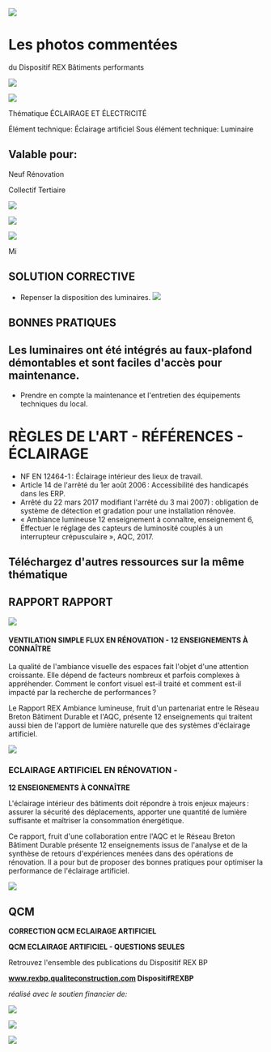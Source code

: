 ![](<images/Facilité d'accès au luminaire/_page_0_Picture_0.jpeg>)

# Les photos commentées

du Dispositif REX Bâtiments performants

![](<images/Facilité d'accès au luminaire/_page_0_Picture_3.jpeg>)

![](<images/Facilité d'accès au luminaire/_page_0_Picture_4.jpeg>)

Thématique ÉCLAIRAGE ET ÉLECTRICITÉ

Élément technique: Éclairage artificiel Sous élément technique: Luminaire

## Valable pour:

 Neuf Rénovation

 Collectif Tertiaire

![](<images/Facilité d'accès au luminaire/_page_0_Picture_10.jpeg>)

![](<images/Facilité d'accès au luminaire/_page_0_Picture_11.jpeg>)

![](<images/Facilité d'accès au luminaire/_page_0_Picture_12.jpeg>)

Mi

## SOLUTION CORRECTIVE

- Repenser la disposition des luminaires.
![](<images/Facilité d'accès au luminaire/_page_0_Picture_15.jpeg>)

## BONNES PRATIQUES

## Les luminaires ont été intégrés au faux-plafond démontables et sont faciles d'accès pour maintenance.

- Prendre en compte la maintenance et l'entretien des équipements techniques du local.
# RÈGLES DE L'ART - RÉFÉRENCES - ÉCLAIRAGE

- NF EN 12464-1 : Éclairage intérieur des lieux de travail.
- Article 14 de l'arrêté du 1er août 2006 : Accessibilité des handicapés dans les ERP.
- Arrêté du 22 mars 2017 modifiant l'arrêté du 3 mai 2007) : obligation de système de détection et gradation pour une installation rénovée.
- « Ambiance lumineuse 12 enseignement à connaître, enseignement 6, Éffectuer le réglage des capteurs de luminosité couplés à un interrupteur crépusculaire », AQC, 2017.

## Téléchargez d'autres ressources sur la même thématique

## RAPPORT RAPPORT

![](<images/Facilité d'accès au luminaire/_page_1_Picture_7.jpeg>)

#### **VENTILATION SIMPLE FLUX EN RÉNOVATION - 12 ENSEIGNEMENTS À CONNAÎTRE**

La qualité de l'ambiance visuelle des espaces fait l'objet d'une attention croissante. Elle dépend de facteurs nombreux et parfois complexes à appréhender. Comment le confort visuel est-il traité et comment est-il impacté par la recherche de performances ?

Le Rapport REX Ambiance lumineuse, fruit d'un partenariat entre le Réseau Breton Bâtiment Durable et l'AQC, présente 12 enseignements qui traitent aussi bien de l'apport de lumière naturelle que des systèmes d'éclairage artificiel.

![](<images/Facilité d'accès au luminaire/_page_1_Picture_11.jpeg>)

### **ECLAIRAGE ARTIFICIEL EN RÉNOVATION -**

**12 ENSEIGNEMENTS À CONNAÎTRE**

L'éclairage intérieur des bâtiments doit répondre à trois enjeux majeurs : assurer la sécurité des déplacements, apporter une quantité de lumière suffisante et maîtriser la consommation énergétique.

Ce rapport, fruit d'une collaboration entre l'AQC et le Réseau Breton Bâtiment Durable présente 12 enseignements issus de l'analyse et de la synthèse de retours d'expériences menées dans des opérations de rénovation. Il a pour but de proposer des bonnes pratiques pour optimiser la performance de l'éclairage artificiel.

![](<images/Facilité d'accès au luminaire/_page_1_Picture_16.jpeg>)

## QCM

**CORRECTION QCM ECLAIRAGE ARTIFICIEL**

**QCM ECLAIRAGE ARTIFICIEL - QUESTIONS SEULES**

Retrouvez l'ensemble des publications du Dispositif REX BP

**www.rexbp.qualiteconstruction.com DispositifREXBP**

*réalisé avec le soutien financier de:*

![](<images/Facilité d'accès au luminaire/_page_1_Picture_24.jpeg>)

![](<images/Facilité d'accès au luminaire/_page_1_Picture_25.jpeg>)

![](<images/Facilité d'accès au luminaire/_page_1_Picture_26.jpeg>)